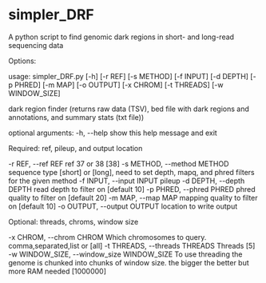 # simpler_DRF
A python script to find genomic dark regions in short- and long-read sequencing data






Options:

usage: simpler_DRF.py [-h] [-r REF] [-s METHOD] [-f INPUT] [-d DEPTH]
                      [-p PHRED] [-m MAP] [-o OUTPUT] [-x CHROM] [-t THREADS]
                      [-w WINDOW_SIZE]

dark region finder (returns raw data (TSV), bed file with dark regions and
annotations, and summary stats (txt file))

optional arguments:
  -h, --help            show this help message and exit

Required:
  ref, pileup, and output location

  -r REF, --ref REF     ref 37 or 38 [38]
  -s METHOD, --method METHOD
                        sequence type [short] or [long], need to set depth,
                        mapq, and phred filters for the given method
  -f INPUT, --input INPUT
                        pileup
  -d DEPTH, --depth DEPTH
                        read depth to filter on [default 10]
  -p PHRED, --phred PHRED
                        phred quality to filter on [default 20]
  -m MAP, --map MAP     mapping quality to filter on [default 10]
  -o OUTPUT, --output OUTPUT
                        location to write output

Optional:
  threads, chroms, window size

  -x CHROM, --chrom CHROM
                        Which chromosomes to query. comma,separated,list or
                        [all]
  -t THREADS, --threads THREADS
                        Threads [5]
  -w WINDOW_SIZE, --window_size WINDOW_SIZE
                        To use threading the genome is chunked into chunks of
                        window size. the bigger the better but more RAM needed
                        [1000000]
